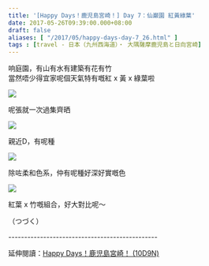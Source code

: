 ```yaml
---
title: '[Happy Days！鹿児島宮崎！] Day 7：仙巌園 紅黃綠葉'
date: 2017-05-26T09:39:00.000+08:00
draft: false
aliases: [ "/2017/05/happy-days-day-7_26.html" ]
tags : [travel - 日本（九州西海道）・ 大隅薩摩鹿児島と日向宮崎]
---
```


响庭園，有山有水有建築有花有竹  
當然唔少得宜家呢個天氣特有嘅紅 x 黃 x 綠葉啦  

[![](https://c1.staticflickr.com/5/4170/33989435583_b0cc81f59a_z.jpg)](https://c1.staticflickr.com/5/4170/33989435583_b0cc81f59a_z.jpg)

呢張就一次過集齊晒  

[![](https://c1.staticflickr.com/5/4193/33989433113_5317b6737d_z.jpg)](https://c1.staticflickr.com/5/4193/33989433113_5317b6737d_z.jpg)

親近D，有呢種  

[![](https://c1.staticflickr.com/5/4186/33989430173_317448c807_z.jpg)](https://c1.staticflickr.com/5/4186/33989430173_317448c807_z.jpg)

除咗柔和色系，仲有呢種好深好實嘅色  

[![](https://c1.staticflickr.com/5/4225/34636576992_1503d2f2ff_z.jpg)](https://c1.staticflickr.com/5/4225/34636576992_1503d2f2ff_z.jpg)

紅葉 x 竹嘅組合，好大對比呢～  
  
  
  
  
  
（つづく）  
  
\-----------------------------------------------  
  
延伸閱讀：[Happy Days！鹿児島宮崎！ (10D9N)](http://www.hidie.net/2017/06/happy-days10d9n.html)
